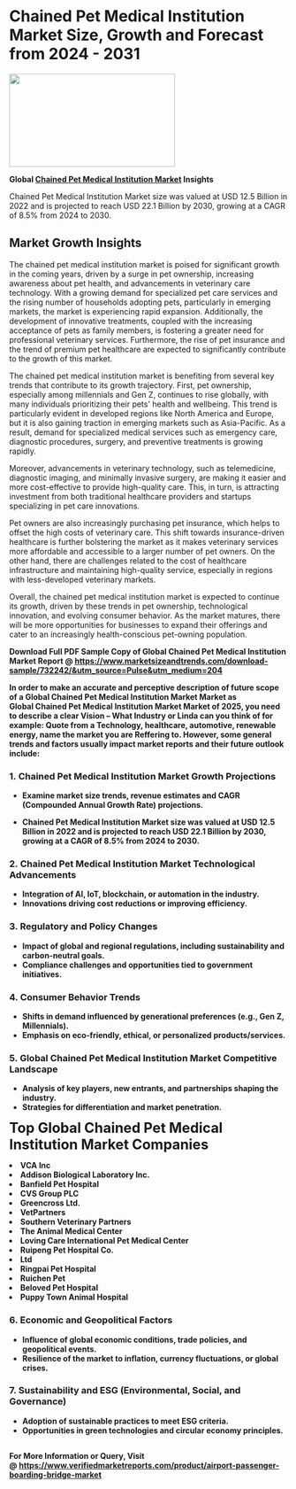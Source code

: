 <H1>Chained Pet Medical Institution Market Size, Growth and Forecast from 2024 - 2031</H1><img class="aligncenter size-medium wp-image-584254" src="https://thirdeyenews.in/wp-content/uploads/2024/09/Global-Market-Research-300x168.jpeg" alt="" width="300" height="168" /><p><strong>Global&nbsp;<a href="https://www.marketsizeandtrends.com/download-sample/732242/&amp;utm_source=Pulse&amp;utm_medium=204">Chained Pet Medical Institution Market</a> Insights</strong></p><p>Chained Pet Medical Institution Market size was valued at USD 12.5 Billion in 2022 and is projected to reach USD 22.1 Billion by 2030, growing at a CAGR of 8.5% from 2024 to 2030.</p><p><h2>Market Growth Insights</h2> <p>The chained pet medical institution market is poised for significant growth in the coming years, driven by a surge in pet ownership, increasing awareness about pet health, and advancements in veterinary care technology. With a growing demand for specialized pet care services and the rising number of households adopting pets, particularly in emerging markets, the market is experiencing rapid expansion. Additionally, the development of innovative treatments, coupled with the increasing acceptance of pets as family members, is fostering a greater need for professional veterinary services. Furthermore, the rise of pet insurance and the trend of premium pet healthcare are expected to significantly contribute to the growth of this market.</p> <p><strong></strong></p> <p>The chained pet medical institution market is benefiting from several key trends that contribute to its growth trajectory. First, pet ownership, especially among millennials and Gen Z, continues to rise globally, with many individuals prioritizing their pets' health and wellbeing. This trend is particularly evident in developed regions like North America and Europe, but it is also gaining traction in emerging markets such as Asia-Pacific. As a result, demand for specialized medical services such as emergency care, diagnostic procedures, surgery, and preventive treatments is growing rapidly.</p> <p>Moreover, advancements in veterinary technology, such as telemedicine, diagnostic imaging, and minimally invasive surgery, are making it easier and more cost-effective to provide high-quality care. This, in turn, is attracting investment from both traditional healthcare providers and startups specializing in pet care innovations.</p> <p>Pet owners are also increasingly purchasing pet insurance, which helps to offset the high costs of veterinary care. This shift towards insurance-driven healthcare is further bolstering the market as it makes veterinary services more affordable and accessible to a larger number of pet owners. On the other hand, there are challenges related to the cost of healthcare infrastructure and maintaining high-quality service, especially in regions with less-developed veterinary markets.</p> <p>Overall, the chained pet medical institution market is expected to continue its growth, driven by these trends in pet ownership, technological innovation, and evolving consumer behavior. As the market matures, there will be more opportunities for businesses to expand their offerings and cater to an increasingly health-conscious pet-owning population.</p> <p><strong></p><p><span class=""><strong>Download Full PDF Sample Copy of Global Chained Pet Medical Institution Market Report</strong> @ <a href="https://www.marketsizeandtrends.com/download-sample/732242/&amp;utm_source=Pulse&amp;utm_medium=204" target="_blank">https://www.marketsizeandtrends.com/download-sample/732242/&amp;utm_source=Pulse&amp;utm_medium=204</a></span></p><p>In order to make an accurate and perceptive description of future scope of a Global&nbsp;Chained Pet Medical Institution Market Market as Global&nbsp;Chained Pet Medical Institution Market Market of 2025, you need to describe a clear Vision &ndash; What Industry or Linda can you think of for example: Quote from a Technology, healthcare, automotive, renewable energy, name the market you are Reffering to. However, some general trends and factors usually impact market reports and their future outlook include:</p><h3>1.&nbsp;<strong>Chained Pet Medical Institution Market Growth Projections</strong></h3><ul><li>Examine market size trends, revenue estimates and CAGR (Compounded Annual Growth Rate) projections.</li><li><p>Chained Pet Medical Institution Market size was valued at USD 12.5 Billion in 2022 and is projected to reach USD 22.1 Billion by 2030, growing at a CAGR of 8.5% from 2024 to 2030.</p></li></ul><h3>2.&nbsp;<strong>Chained Pet Medical Institution Market Technological Advancements</strong></h3><ul><li>Integration of AI, IoT, blockchain, or automation in the industry.</li><li>Innovations driving cost reductions or improving efficiency.</li></ul><h3>3.&nbsp;<strong>Regulatory and Policy Changes</strong></h3><ul><li>Impact of global and regional regulations, including sustainability and carbon-neutral goals.</li><li>Compliance challenges and opportunities tied to government initiatives.</li></ul><h3>4.&nbsp;<strong>Consumer Behavior Trends</strong></h3><ul><li>Shifts in demand influenced by generational preferences (e.g., Gen Z, Millennials).</li><li>Emphasis on eco-friendly, ethical, or personalized products/services.</li></ul><h3>5.&nbsp;<strong>Global Chained Pet Medical Institution Market Competitive Landscape</strong></h3><ul><li>Analysis of key players, new entrants, and partnerships shaping the industry.</li><li>Strategies for differentiation and market penetration.</li></ul><p data-pm-slice="1 1 []"><span style="color: inherit; font-family: inherit; font-size: 25px;">Top Global Chained Pet Medical Institution Market Companies</span></p><div class="" data-test-id=""><p><li>VCA Inc</li><li> Addison Biological Laboratory Inc.</li><li> Banfield Pet Hospital</li><li> CVS Group PLC</li><li> Greencross Ltd.</li><li> VetPartners</li><li> Southern Veterinary Partners</li><li> The Animal Medical Center</li><li> Loving Care International Pet Medical Center</li><li> Ruipeng Pet Hospital Co.</li><li> Ltd</li><li> Ringpai Pet Hospital</li><li> Ruichen Pet</li><li> Beloved Pet Hospital</li><li> Puppy Town Animal Hospital</li></p></div><h3>6.&nbsp;<strong>Economic and Geopolitical Factors</strong></h3><ul><li>Influence of global economic conditions, trade policies, and geopolitical events.</li><li>Resilience of the market to inflation, currency fluctuations, or global crises.</li></ul><h3>7.&nbsp;<strong>Sustainability and ESG (Environmental, Social, and Governance)</strong></h3><ul><li>Adoption of sustainable practices to meet ESG criteria.</li><li>Opportunities in green technologies and circular economy principles.</li></ul><h2><strong style="font-size: 14px;">For More Information or Query, Visit @&nbsp;</strong><a style="background-color: #ffffff; font-size: 14px;" href="https://www.marketsizeandtrends.com/report/chained-pet-medical-institution-market/" target="_blank">https://www.verifiedmarketreports.com/product/airport-passenger-boarding-bridge-market</a></h2>
